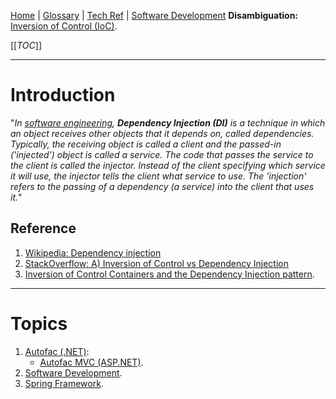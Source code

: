 [Home](/Slalom-LLC/Slalom-Consulting) | [Glossary](/Glossary) | [Tech Ref](/Tech-Ref) | [Software Development](/Tech-Ref/Software-Development) 
**Disambiguation:** [Inversion of Control (IoC)](/Tech-Ref/Software-Development/IoC-\(Inversion-of-Control\)).

[[_TOC_]]

---
# Introduction
"_In [software engineering](/Tech-Ref/Software-Development), ***Dependency Injection (DI)*** is a technique in which an object receives other objects that it depends on, called dependencies. Typically, the receiving object is called a client and the passed-in ('injected') object is called a service. The code that passes the service to the client is called the injector. Instead of the client specifying which service it will use, the injector tells the client what service to use. The 'injection' refers to the passing of a dependency (a service) into the client that uses it._"

## Reference
1. [Wikipedia: Dependency injection](https://en.wikipedia.org/wiki/Dependency_injection)
1. [StackOverflow: A) Inversion of Control vs Dependency Injection](https://stackoverflow.com/a/6551303/418950)
1. [Inversion of Control Containers and the Dependency Injection pattern](https://martinfowler.com/articles/injection.html).

---
# Topics
1. [Autofac (.NET)](/Tech-Ref/Software-Development/NET-Framework/Autofac-\(.NET\)):
   - [Autofac MVC (ASP.NET)](/Tech-Ref/Software-Development/NET-Framework/Autofac-\(.NET\)/Autofac-MVC-\(ASP.NET\)).
1. [Software Development](/Tech-Ref/Software-Development).
1. [Spring Framework](/Tech-Ref/Software-Development/Java/Java-Platform-Editions/Jakarta-EE-\(Enterprise-Edition\)/Spring-Framework).
